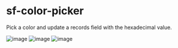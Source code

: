 # sf-color-picker
Pick a color and update a records field with the hexadecimal value.

![image](https://user-images.githubusercontent.com/36901822/133304826-fd62b779-cfd2-40f0-b688-e4b5053b9972.png)
![image](https://user-images.githubusercontent.com/36901822/133304942-807dd4a8-d2bd-4c19-8578-e26fe5c2b891.png)
![image](https://user-images.githubusercontent.com/36901822/133304972-50105b42-d2e3-48ce-9d96-f934077546e3.png)
